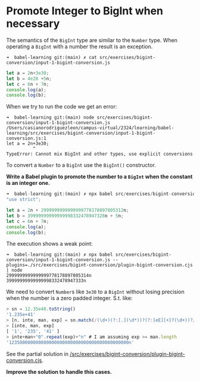 
# Promote Integer to BigInt when necessary

The semantics of the `BigInt` type are similar to the `Number` type.
When operating a `BigInt` with a number the result is an exception. 

`➜  babel-learning git:(main) ✗ cat src/exercises/bigint-conversion/input-1-bigint-conversion.js`
```js
let a = 2n+3e30;
let b = 4e28 +5n;
let c = 6n + 7n;
console.log(a);
console.log(b);
```
When we try to run the code we get an error:

``` 
➜  babel-learning git:(main) node src/exercises/bigint-conversion/input-1-bigint-conversion.js 
/Users/casianorodriguezleon/campus-virtual/2324/learning/babel-learning/src/exercises/bigint-conversion/input-1-bigint-conversion.js:1
let a = 2n+3e30;
          ^
TypeError: Cannot mix BigInt and other types, use explicit conversions
```
To convert a `Number` to a `BigInt` use the `BigInt()` constructor.

**Write a Babel plugin to promote the number to a `BigInt` when the constant is an integer one.**

```js
➜  babel-learning git:(main) ✗ npx babel src/exercises/bigint-conversion/input-1-bigint-conversion.js --plugins=./src/exercises/bigint-conversion/plugin-bigint-conversion.cjs      
"use strict";

let a = 2n + 2999999999999999778178897805312n;
let b = 39999999999999998332478947328n + 5n;
let c = 6n + 7n;
console.log(a);
console.log(b);
```

The execution shows a weak point:

```
➜  babel-learning git:(main) ✗ npx babel src/exercises/bigint-conversion/input-1-bigint-conversion.js --plugins=./src/exercises/bigint-conversion/plugin-bigint-conversion.cjs | node
2999999999999999778178897805314n
39999999999999998332478947333n
```

We need to convert `Number`s like `3e30` to a `BigInt` without losing precision when the number is a zero padded integer. S.t. like:

```js
> sn = 12.35e40.toString()
'1.235e+41'
> [n, inte, man, exp] = sn.match(/(\d+)(?:[.](\d*))?(?:[eE][+]?(\d+))?/)
> [inte, man, exp]
[ '1', '235', '41' ]
> inte+man+"0".repeat(exp)+"n" # I am assuming exp >= man.length
'123500000000000000000000000000000000000000000n'
```

See the partial solution in [/src/exercises/bigint-conversion/plugin-bigint-conversion.cjs](/src/exercises/bigint-conversion/plugin-bigint-conversion.cjs).

**Improve the solution to handle this cases.**
